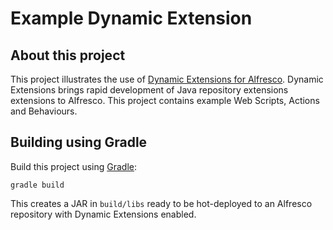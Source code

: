 Example Dynamic Extension
=========================

About this project
------------------

This project illustrates the use of <a href="https://github.com/lfridael/dynamic-extensions-for-alfresco">Dynamic Extensions for Alfresco</a>. Dynamic Extensions brings rapid development of Java repository extensions extensions to Alfresco. This project contains example Web Scripts, Actions and Behaviours.

Building using Gradle
---------------------

Build this project using <a href="http://www.gradle.org/">Gradle</a>:

```
gradle build
```

This creates a JAR in `build/libs` ready to be hot-deployed to an Alfresco repository with Dynamic Extensions enabled.

